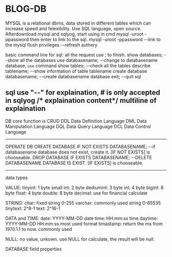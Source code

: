 # BLOG-DB

MYSQL is a relational dbms, data stored in different tables which can increase speed and felexibility.
Use SQL language, open source.
Afterdownload mysql and sqlyog, start using in cmd
mysql -uroot -ppassword then enter to link to the sql.
mysql -uroot -ppassword --link to the mysql 
flush privileges --refresh authery

basic command line for sql:
all the request use ; to finish.
show databases; --show all the databases
use databasename; --change to databasename database, `use` command
show tables; --check all the tables
describe tablename; --show information of table tablename
create database databasename; --create databasename database
exit; --quit sql

sql use "--" for explaination, # is only accepted in sqlyog
/* explaination content*/ multiline of explaination
----------------------------------------------------------

DB core function is CRUD
DDL Data Definition Language
DML Data Manipulation Language
DQL Data Query Language
DCL Data Control Language

---------------------------------------------------
OPERATE DB
CREATE DATABASE IF NOT EXISTS DATABASENAME; --if databasename database does not exist, create it. [IF NOT EXISTS] is chooseable.
DROP DATABASE IF EXISTS DATABASENAME; --DELETE DATABASENAME DATABASE IS EXIST.  [IF EXISTS] is chooseable.

-------------------------------------------
data types

VALUE:
tinyint: 1 byte
small int: 2 byte
dediumint: 3 byte
int: 4 byte
bigint: 8 byte
float: 4 byte
double: 8 byte
decimal: use for financial calculate

STRING:
char: fixed string 0-255
varchar: commonly used string 0-65535
tinytext: 2^8-1
text: 2^16-1

DATA and TIME:
date: YYYY-MM-DD date
time: HH:mm:ss  time
daytime: YYYY-MM-DD HH:mm:ss  most used format
timastamp: return the ms from 1970.1.1 to now. commonly used

NULL:
no value, unkown.
use NULL for calculate, the result will be null.


DATABASE field properties

















































